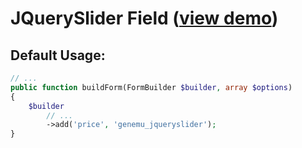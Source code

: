 # JQuerySlider Field ([view demo](http://jqueryui.com/demos/slider/))

## Default Usage:

``` php
// ...
public function buildForm(FormBuilder $builder, array $options)
{
    $builder
        // ...
        ->add('price', 'genemu_jqueryslider');
}
```
